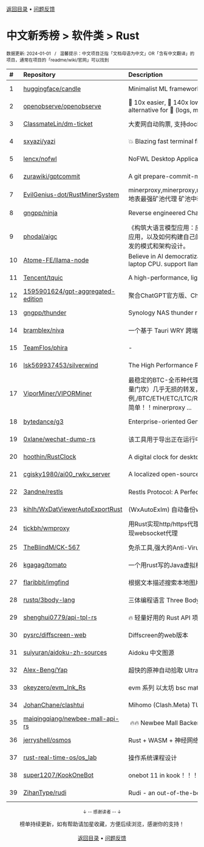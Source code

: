 <a href="https://github.com/GrowingGit/GitHub-Chinese-Top-Charts#github中文排行榜">返回目录</a> • <a href="/content/docs/feedback.md">问题反馈</a>

# 中文新秀榜 > 软件类 > Rust
<sub>数据更新: 2024-01-01&nbsp;&nbsp;&nbsp;/&nbsp;&nbsp;&nbsp;温馨提示：中文项目泛指「文档母语为中文」OR「含有中文翻译」的项目，通常在项目的「readme/wiki/官网」可以找到</sub>

|#|Repository|Description|Stars|Updated|Created|
|:-|:-|:-|:-|:-|:-|
|1|[huggingface/candle](https://github.com/huggingface/candle)|Minimalist ML framework for Rust|11079|2023-12-31|2023-06-19|
|2|[openobserve/openobserve](https://github.com/openobserve/openobserve)|🚀 10x easier, 🚀 140x lower storage cost, 🚀 high performance,  🚀 petabyte scale - Elasticsearch/Splunk/Datadog alternative for 🚀 (logs, metrics, traces, RUM, Error tracking, Session replay).|7667|2023-12-31|2023-02-02|
|3|[ClassmateLin/dm-ticket](https://github.com/ClassmateLin/dm-ticket)|大麦网自动购票, 支持docker一键部署。Damai automatically purchases tickets, running in docker container.|7614|2023-11-28|2023-05-22|
|4|[sxyazi/yazi](https://github.com/sxyazi/yazi)|💥 Blazing fast terminal file manager written in Rust, based on async I/O.|4543|2023-12-30|2023-07-08|
|5|[lencx/nofwl](https://github.com/lencx/nofwl)|NoFWL Desktop Application|4008|2023-09-08|2023-02-22|
|6|[zurawiki/gptcommit](https://github.com/zurawiki/gptcommit)|A git prepare-commit-msg hook for authoring commit messages with GPT-3.|2225|2023-12-04|2023-01-13|
|7|[EvilGenius-dot/RustMinerSystem](https://github.com/EvilGenius-dot/RustMinerSystem)|minerproxy,minerproxy,minerproxy,minerproxy,minerproxy,minerproxy,minerproxy,minerproxy,minerproxy,minerproxy 地表最强矿池代理 矿池中转 矿池抽水  minerproxy minerproxy minerproxy minerproxy minerproxy minerproxy mine ...|2069|2023-12-30|2023-03-10|
|8|[gngpp/ninja](https://github.com/gngpp/ninja)|Reverse engineered ChatGPT proxy|1115|2023-12-31|2023-05-20|
|9|[phodal/aigc](https://github.com/phodal/aigc)|《构筑大语言模型应用：应用开发与架构设计》一本关于 LLM 在真实世界应用的开源电子书，介绍了大语言模型的基础知识和应用，以及如何构建自己的模型。其中包括Prompt的编写、开发和管理，探索最好的大语言模型能带来什么，以及LLM应用开发的模式和架构设计。|989|2023-11-04|2023-06-22|
|10|[Atome-FE/llama-node](https://github.com/Atome-FE/llama-node)|Believe in AI democratization. llama for nodejs backed by llama-rs, llama.cpp and rwkv.cpp, work locally on your laptop CPU. support llama/alpaca/gpt4all/vicuna/rwkv model.|817|2023-08-03|2023-03-20|
|11|[Tencent/tquic](https://github.com/Tencent/tquic)|A high-performance, lightweight, and cross-platform QUIC library|758|2023-12-29|2023-10-26|
|12|[1595901624/gpt-aggregated-edition](https://github.com/1595901624/gpt-aggregated-edition)|聚合ChatGPT官方版、ChatGPT免费版、文心一言、Poe、chatchat等多平台，支持自定义导入平台|690|2023-07-25|2023-03-21|
|13|[gngpp/thunder](https://github.com/gngpp/thunder)|Synology NAS thunder run on Linux|570|2023-12-25|2023-04-14|
|14|[bramblex/niva](https://github.com/bramblex/niva)|一个基于 Tauri WRY 跨端 Webview 库的超轻量极易用的跨端应用开发框架。|535|2023-11-09|2023-02-25|
|15|[TeamFlos/phira](https://github.com/TeamFlos/phira)|-|483|2023-12-31|2023-04-03|
|16|[lsk569937453/silverwind](https://github.com/lsk569937453/silverwind)|The High Performance Proxy/Load Balancer|386|2023-09-09|2023-03-17|
|17|[ViporMiner/VIPORMiner](https://github.com/ViporMiner/VIPORMiner)|最稳定的BTC-全币种代理中转,地表最强矿池代理 矿池中转 矿池抽水开发者费用固定千分之2（1台也是0.02%，没有矿机数量门坎）几乎无损的转发，近乎变态的精准比例；轻松支持百万级并发！开发费单一抽取.精准比例,/BTC/ETH/ETC/LTC/RVN/ERGO/CFX/KAS/IRON/CKB/KDA/ZEC/NEXA ,性能极高，经过1000G压力测试，一键安装上手简单！！minerproxy ...|306|2023-12-31|2023-08-16|
|18|[bytedance/g3](https://github.com/bytedance/g3)|Enterprise-oriented Generic Proxy Solutions|302|2023-12-31|2023-04-11|
|19|[0xlane/wechat-dump-rs](https://github.com/0xlane/wechat-dump-rs)|该工具用于导出正在运行中的微信进程的 key 并自动解密所有微信数据库文件以及导出 key 后数据库文件离线解密。|272|2023-11-12|2023-09-19|
|20|[hoothin/RustClock](https://github.com/hoothin/RustClock)|A digital clock for desktop popup every half hour, support 20-20-20 rule. 每隔半小時彈出一次的桌面電子時鐘|269|2023-10-21|2023-05-25|
|21|[cgisky1980/ai00_rwkv_server](https://github.com/cgisky1980/ai00_rwkv_server)|A localized open-source AI server that is better than ChatGPT.|265|2023-12-30|2023-07-10|
|22|[3andne/restls](https://github.com/3andne/restls)|Restls Protocol: A Perfect Impersonation of TLS; Restls协议: 对TLS的完美伪装|241|2023-11-05|2023-02-02|
|23|[kihlh/WxDatViewerAutoExportRust](https://github.com/kihlh/WxDatViewerAutoExportRust)|(WxAutoExIm) 自动备份wx聊天图片到指定位置|229|2023-10-31|2023-09-27|
|24|[tickbh/wmproxy](https://github.com/tickbh/wmproxy)|用Rust实现http/https代理, socks5代理, 负载均衡, 反向代理, 静态文件服务器，四层TCP/UDP转发，内网穿透nat，后续将实现websocket代理|164|2023-12-29|2023-08-16|
|25|[TheBlindM/CK-567](https://github.com/TheBlindM/CK-567)|免杀工具,强大的Anti-Virus对抗工具|154|2023-07-04|2023-06-26|
|26|[kgagag/tomato](https://github.com/kgagag/tomato)|一个用rust写的Java虚拟机 JVM|127|2023-11-18|2023-10-23|
|27|[flaribbit/imgfind](https://github.com/flaribbit/imgfind)|根据文本描述搜索本地图片的工具，powered by Rust + candle + CLIP|116|2023-10-31|2023-09-15|
|28|[rustq/3body-lang](https://github.com/rustq/3body-lang)|三体编程语言 Three Body Language written in Rust|116|2023-11-18|2023-02-08|
|29|[shenghui0779/api-tpl-rs](https://github.com/shenghui0779/api-tpl-rs)|🔥 轻量好用的 Rust API 项目框架 🚀🚀🚀|90|2023-12-27|2023-02-20|
|30|[pysrc/diffscreen-web](https://github.com/pysrc/diffscreen-web)|Diffscreen的web版本|89|2023-10-13|2023-06-04|
|31|[suiyuran/aidoku-zh-sources](https://github.com/suiyuran/aidoku-zh-sources)|Aidoku 中文图源|78|2023-12-21|2023-04-11|
|32|[Alex-Beng/Yap](https://github.com/Alex-Beng/Yap)|超快的原神自动拾取  Ultra-fast Genshin Impact Auto Pickup|60|2023-12-20|2023-07-03|
|33|[okeyzero/evm_Ink_Rs](https://github.com/okeyzero/evm_Ink_Rs)|evm 系列 以太坊 bsc matic avax okx 等 区块链 通用 快速 打铭文工具|55|2023-12-30|2023-12-02|
|34|[JohanChane/clashtui](https://github.com/JohanChane/clashtui)|Mihomo (Clash.Meta) TUI Client|55|2023-12-29|2023-11-18|
|35|[maiqingqiang/newbee-mall-api-rs](https://github.com/maiqingqiang/newbee-mall-api-rs)| 🔥🔥 Newbee Mall Backend API - Rust Language Version.  新蜂商城后端接口 - rust 语言版本 🚧[WIP]|52|2023-12-29|2023-02-08|
|36|[jerryshell/osmos](https://github.com/jerryshell/osmos)|Rust + WASM + 神经网络 + 遗传算法|51|2023-12-06|2023-02-04|
|37|[rust-real-time-os/os_lab](https://github.com/rust-real-time-os/os_lab)|操作系统课程设计|41|2023-11-06|2023-02-10|
|38|[super1207/KookOneBot](https://github.com/super1207/KookOneBot)|onebot 11 in kook！！！ kook = 开黑啦|40|2023-12-28|2023-06-05|
|39|[ZihanType/rudi](https://github.com/ZihanType/rudi)|Rudi - an out-of-the-box dependency injection framework for Rust. Rudi，一个开箱即用的 Rust 依赖注入框架。|39|2023-12-31|2023-08-09|

<div align="center">
    <p><sub>↓ -- 感谢读者 -- ↓</sub></p>
    榜单持续更新，如有帮助请加星收藏，方便后续浏览，感谢你的支持！
</div>

<br/>

<div align="center"><a href="https://github.com/GrowingGit/GitHub-Chinese-Top-Charts#github中文排行榜">返回目录</a> • <a href="/content/docs/feedback.md">问题反馈</a></div>
